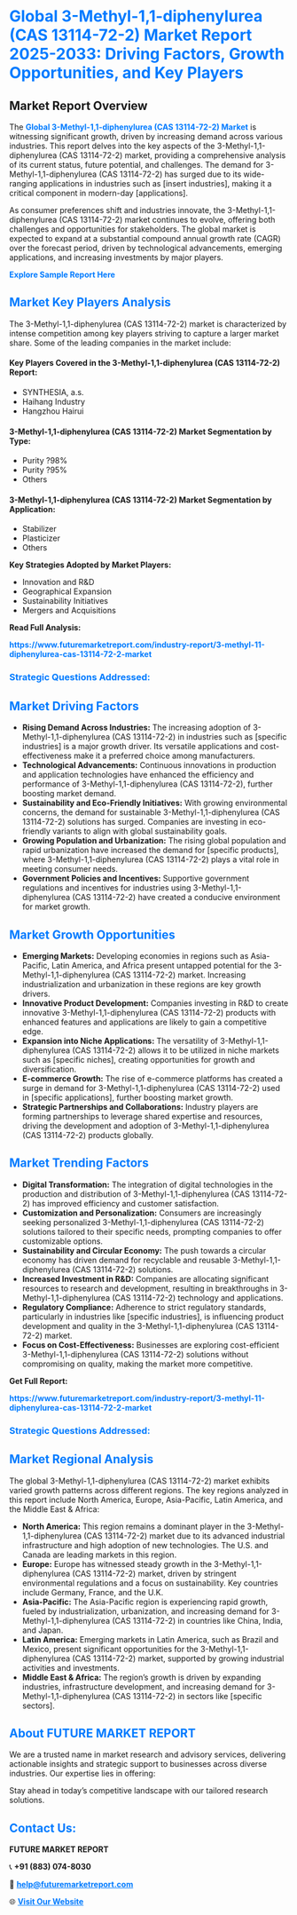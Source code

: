 <h1 style="color: #007BFF;">Global 3-Methyl-1,1-diphenylurea (CAS 13114-72-2) Market Report 2025-2033: Driving Factors, Growth Opportunities, and Key Players</h1>

<section id="overview">
<h2>Market Report Overview</h2>
<p>The <a href="https://www.futuremarketreport.com/industry-report/3-methyl-11-diphenylurea-cas-13114-72-2-market" style="color: #007BFF; text-decoration: none;"><strong>Global 3-Methyl-1,1-diphenylurea (CAS 13114-72-2) Market</strong></a> is witnessing significant growth, driven by increasing demand across various industries. This report delves into the key aspects of the 3-Methyl-1,1-diphenylurea (CAS 13114-72-2) market, providing a comprehensive analysis of its current status, future potential, and challenges. The demand for 3-Methyl-1,1-diphenylurea (CAS 13114-72-2) has surged due to its wide-ranging applications in industries such as [insert industries], making it a critical component in modern-day [applications].</p>
<p>As consumer preferences shift and industries innovate, the 3-Methyl-1,1-diphenylurea (CAS 13114-72-2) market continues to evolve, offering both challenges and opportunities for stakeholders. The global market is expected to expand at a substantial compound annual growth rate (CAGR) over the forecast period, driven by technological advancements, emerging applications, and increasing investments by major players.</p>
</section>

<section id="overview">
<p><a href="https://www.futuremarketreport.com/request-sample/reportId=60968" style="color: #007BFF; text-decoration: none;"><strong>Explore Sample Report Here</strong></a></p>
</section>

<section id="key-players">
<h2 style="color: #007BFF;">Market Key Players Analysis</h2>
<p>The 3-Methyl-1,1-diphenylurea (CAS 13114-72-2) market is characterized by intense competition among key players striving to capture a larger market share. Some of the leading companies in the market include:</p>
<h4>Key Players Covered in the 3-Methyl-1,1-diphenylurea (CAS 13114-72-2) Report:</h4>
<ul><li>SYNTHESIA, a.s.</li><li>Haihang Industry</li><li>Hangzhou Hairui</li></ul>
<h4>3-Methyl-1,1-diphenylurea (CAS 13114-72-2) Market Segmentation by Type:</h4>
<ul><li>Purity ?98%</li><li>Purity ?95%</li><li>Others</li></ul>

<h4>3-Methyl-1,1-diphenylurea (CAS 13114-72-2) Market Segmentation by Application:</h4>
<ul><li>Stabilizer</li><li>Plasticizer</li><li>Others</li></ul>
<p><strong>Key Strategies Adopted by Market Players:</strong></p>
<ul>
<li>Innovation and R&D</li>
<li>Geographical Expansion</li>
<li>Sustainability Initiatives</li>
<li>Mergers and Acquisitions</li>
</ul>
</section>

<section>
<p><strong>Read Full Analysis: </strong></p><a href="https://www.futuremarketreport.com/industry-report/3-methyl-11-diphenylurea-cas-13114-72-2-market" style="color: #007BFF; text-decoration: none;"><strong>https://www.futuremarketreport.com/industry-report/3-methyl-11-diphenylurea-cas-13114-72-2-market</strong></a>
<h3 style="color: #007BFF;">Strategic Questions Addressed:</h3>
</section>

<section id="driving-factors">
<h2 style="color: #007BFF;">Market Driving Factors</h2>
<ul>
<li><strong>Rising Demand Across Industries:</strong> The increasing adoption of 3-Methyl-1,1-diphenylurea (CAS 13114-72-2) in industries such as [specific industries] is a major growth driver. Its versatile applications and cost-effectiveness make it a preferred choice among manufacturers.</li>
<li><strong>Technological Advancements:</strong> Continuous innovations in production and application technologies have enhanced the efficiency and performance of 3-Methyl-1,1-diphenylurea (CAS 13114-72-2), further boosting market demand.</li>
<li><strong>Sustainability and Eco-Friendly Initiatives:</strong> With growing environmental concerns, the demand for sustainable 3-Methyl-1,1-diphenylurea (CAS 13114-72-2) solutions has surged. Companies are investing in eco-friendly variants to align with global sustainability goals.</li>
<li><strong>Growing Population and Urbanization:</strong> The rising global population and rapid urbanization have increased the demand for [specific products], where 3-Methyl-1,1-diphenylurea (CAS 13114-72-2) plays a vital role in meeting consumer needs.</li>
<li><strong>Government Policies and Incentives:</strong> Supportive government regulations and incentives for industries using 3-Methyl-1,1-diphenylurea (CAS 13114-72-2) have created a conducive environment for market growth.</li>
</ul>
</section>

<section id="growth-opportunities">
<h2 style="color: #007BFF;">Market Growth Opportunities</h2>
<ul>
<li><strong>Emerging Markets:</strong> Developing economies in regions such as Asia-Pacific, Latin America, and Africa present untapped potential for the 3-Methyl-1,1-diphenylurea (CAS 13114-72-2) market. Increasing industrialization and urbanization in these regions are key growth drivers.</li>
<li><strong>Innovative Product Development:</strong> Companies investing in R&D to create innovative 3-Methyl-1,1-diphenylurea (CAS 13114-72-2) products with enhanced features and applications are likely to gain a competitive edge.</li>
<li><strong>Expansion into Niche Applications:</strong> The versatility of 3-Methyl-1,1-diphenylurea (CAS 13114-72-2) allows it to be utilized in niche markets such as [specific niches], creating opportunities for growth and diversification.</li>
<li><strong>E-commerce Growth:</strong> The rise of e-commerce platforms has created a surge in demand for 3-Methyl-1,1-diphenylurea (CAS 13114-72-2) used in [specific applications], further boosting market growth.</li>
<li><strong>Strategic Partnerships and Collaborations:</strong> Industry players are forming partnerships to leverage shared expertise and resources, driving the development and adoption of 3-Methyl-1,1-diphenylurea (CAS 13114-72-2) products globally.</li>
</ul>
</section>

<section id="trending-factors">
<h2 style="color: #007BFF;">Market Trending Factors</h2>
<ul>
<li><strong>Digital Transformation:</strong> The integration of digital technologies in the production and distribution of 3-Methyl-1,1-diphenylurea (CAS 13114-72-2) has improved efficiency and customer satisfaction.</li>
<li><strong>Customization and Personalization:</strong> Consumers are increasingly seeking personalized 3-Methyl-1,1-diphenylurea (CAS 13114-72-2) solutions tailored to their specific needs, prompting companies to offer customizable options.</li>
<li><strong>Sustainability and Circular Economy:</strong> The push towards a circular economy has driven demand for recyclable and reusable 3-Methyl-1,1-diphenylurea (CAS 13114-72-2) solutions.</li>
<li><strong>Increased Investment in R&D:</strong> Companies are allocating significant resources to research and development, resulting in breakthroughs in 3-Methyl-1,1-diphenylurea (CAS 13114-72-2) technology and applications.</li>
<li><strong>Regulatory Compliance:</strong> Adherence to strict regulatory standards, particularly in industries like [specific industries], is influencing product development and quality in the 3-Methyl-1,1-diphenylurea (CAS 13114-72-2) market.</li>
<li><strong>Focus on Cost-Effectiveness:</strong> Businesses are exploring cost-efficient 3-Methyl-1,1-diphenylurea (CAS 13114-72-2) solutions without compromising on quality, making the market more competitive.</li>
</ul>
</section>

<section>
<p><strong>Get Full Report: </strong></p><a href="https://www.futuremarketreport.com/industry-report/3-methyl-11-diphenylurea-cas-13114-72-2-market" style="color: #007BFF; text-decoration: none;"><strong>https://www.futuremarketreport.com/industry-report/3-methyl-11-diphenylurea-cas-13114-72-2-market</strong></a>
<h3 style="color: #007BFF;">Strategic Questions Addressed:</h3>
</section>


<section id="regional-analysis">
<h2 style="color: #007BFF;">Market Regional Analysis</h2>
<p>The global 3-Methyl-1,1-diphenylurea (CAS 13114-72-2) market exhibits varied growth patterns across different regions. The key regions analyzed in this report include North America, Europe, Asia-Pacific, Latin America, and the Middle East & Africa:</p>
<ul>
<li><strong>North America:</strong> This region remains a dominant player in the 3-Methyl-1,1-diphenylurea (CAS 13114-72-2) market due to its advanced industrial infrastructure and high adoption of new technologies. The U.S. and Canada are leading markets in this region.</li>
<li><strong>Europe:</strong> Europe has witnessed steady growth in the 3-Methyl-1,1-diphenylurea (CAS 13114-72-2) market, driven by stringent environmental regulations and a focus on sustainability. Key countries include Germany, France, and the U.K.</li>
<li><strong>Asia-Pacific:</strong> The Asia-Pacific region is experiencing rapid growth, fueled by industrialization, urbanization, and increasing demand for 3-Methyl-1,1-diphenylurea (CAS 13114-72-2) in countries like China, India, and Japan.</li>
<li><strong>Latin America:</strong> Emerging markets in Latin America, such as Brazil and Mexico, present significant opportunities for the 3-Methyl-1,1-diphenylurea (CAS 13114-72-2) market, supported by growing industrial activities and investments.</li>
<li><strong>Middle East & Africa:</strong> The region’s growth is driven by expanding industries, infrastructure development, and increasing demand for 3-Methyl-1,1-diphenylurea (CAS 13114-72-2) in sectors like [specific sectors].</li>
</ul>
</section>

<footer>
<h2 style="color: #007BFF;">About FUTURE MARKET REPORT</h2>
<p>We are a trusted name in market research and advisory services, delivering actionable insights and strategic support to businesses across diverse industries. Our expertise lies in offering:</p>

<p>Stay ahead in today’s competitive landscape with our tailored research solutions.</p>

<h2 style="color: #007BFF;">Contact Us:</h2>
<p><strong>FUTURE MARKET REPORT</strong></p>
<p>📞 <strong>+91 (883) 074-8030</strong></p>
<p>📧 <strong><a href="mailto:help@futuremarketreport.com" style="color: #007BFF;">help@futuremarketreport.com</a></strong></p>
<p>🌐 <strong><a href="https://www.futuremarketreport.com/" style="color: #007BFF;">Visit Our Website</a></strong></p>
</footer>